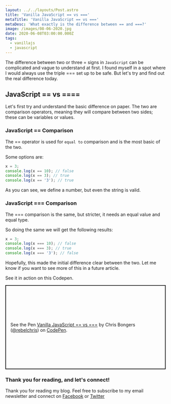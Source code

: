 ```yaml
---
layout: ../../layouts/Post.astro
title: 'Vanilla JavaScript == vs ==='
metaTitle: 'Vanilla JavaScript == vs ==='
metaDesc: 'What exactly is the difference between == and ===?'
image: /images/08-06-2020.jpg
date: 2020-06-08T03:00:00.000Z
tags:
  - vanillajs
  - javascript
---
```


The difference between two or three = signs in `JavaScript` can be complicated and vague to understand at first.
I found myself in a spot where I would always use the triple === set up to be safe.
But let's try and find out the real difference today.

## JavaScript == vs ====

Let's first try and understand the basic difference on paper.
The two are comparison operators, meaning they will compare between two sides; these can be variables or values.

### JavaScript == Comparison

The == operator is used for `equal to` comparison and is the most basic of the two.

Some options are:

```js
x = 3;
console.log(x == 10); // false
console.log(x == 3); // true
console.log(x == '3'); // true
```

As you can see, we define a number, but even the string is valid.

### JavaScript === Comparison

The === comparison is the same, but stricter, it needs an equal value and equal type.

So doing the same we will get the following results:

```js
x = 3;
console.log(x === 10); // false
console.log(x === 3); // true
console.log(x === '3'); // false
```

Hopefully, this made the initial difference clear between the two. Let me know if you want to see more of this in a future article.

See it in action on this Codepen.

<p class="codepen" data-height="265" data-theme-id="dark" data-default-tab="js,result" data-user="rebelchris" data-slug-hash="PoZqVbm" style="height: 265px; box-sizing: border-box; display: flex; align-items: center; justify-content: center; border: 2px solid; margin: 1em 0; padding: 1em;" data-pen-title="Vanilla JavaScript == vs ===">
  <span>See the Pen <a href="https://codepen.io/rebelchris/pen/PoZqVbm">
  Vanilla JavaScript == vs ===</a> by Chris Bongers (<a href="https://codepen.io/rebelchris">@rebelchris</a>)
  on <a href="https://codepen.io">CodePen</a>.</span>
</p>
<script async src="https://static.codepen.io/assets/embed/ei.js"></script>

### Thank you for reading, and let's connect!

Thank you for reading my blog. Feel free to subscribe to my email newsletter and connect on [Facebook](https://www.facebook.com/DailyDevTipsBlog) or [Twitter](https://twitter.com/DailyDevTips1)
